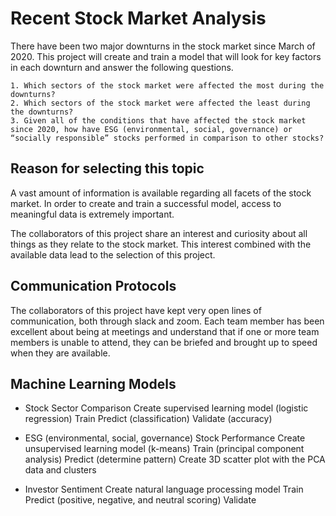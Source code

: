 # Recent Stock Market Analysis

There have been two major downturns in the stock market since March of 2020.  This project will create and train a model that will look for key factors in each downturn and answer the following questions.

    1. Which sectors of the stock market were affected the most during the downturns?  
    2. Which sectors of the stock market were affected the least during the downturns? 
    3. Given all of the conditions that have affected the stock market since 2020, how have ESG (environmental, social, governance) or “socially responsible” stocks performed in comparison to other stocks?

## Reason for selecting this topic

A vast amount of information is available regarding all facets of the stock market.  In order to create and train a successful model, access to meaningful data is extremely important.  

The collaborators of this project share an interest and curiosity about all things as they relate to the stock market.  This interest combined with the available data lead to the selection of this project.  

## Communication Protocols

The collaborators of this project have kept very open lines of communication, both through slack and zoom.  Each team member has been excellent about being at meetings and understand that if one or more team members is unable to attend, they can be briefed and brought up to speed when they are available.  

## Machine Learning Models

- Stock Sector Comparison
    Create supervised learning model (logistic regression)
    Train
    Predict (classification)
    Validate (accuracy)

- ESG (environmental, social, governance) Stock Performance
    Create unsupervised learning model (k-means)
    Train (principal component analysis)
    Predict (determine pattern)
    Create 3D scatter plot with the PCA data and clusters

- Investor Sentiment
    Create natural language processing model
    Train
    Predict (positive, negative, and neutral scoring)
    Validate




